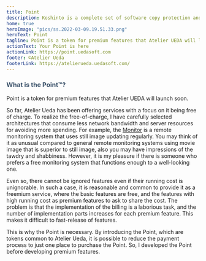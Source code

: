 ```yaml
---
title: Point
description: Koshinto is a complete set of software copy protection and anti piracy library and service for free.Supported architecutres are raspberry pi, Linux, and Mac. This document provide you how to protect your application from unauthorized copies. 
home: true
heroImage: "pics/ss.2022-03-09.19.51.33.png"
heroText: Point
tagline: Point is a token for premium features that Atelier UEDA will launching soon.
actionText: Your Point is here
actionLink: https://point.uedasoft.com
footer: ©Atelier Ueda
footerLink: https://atelierueda.uedasoft.com/
---
```

<h3 style="color: #3a5169;">What is the <b>Point™️</b>?</h3>
Point is a token for premium features that Atelier UEDA will launch soon. 

So far, Atelier Ueda has been offering services with a focus on it being free of charge. To realize the free-of-charge, I have carefully selected architectures that consume less network bandwidth and server resources for avoiding more spending. For example, the [Monitor](https://monitor.uedasoft.com/) is a remote monitoring system that uses still image updating regularly. You may think of it as unusual compared to general remote monitoring systems using movie image that is superior to still image, also you may have impressions of the tawdry and shabbiness. However, it is my pleasure if there is someone who prefers a free monitoring system that functions enough to a well-looking one.

Even so, there cannot be ignored features even if their running cost is unignorable. In such a case, it is reasonable and common to provide it as a freemium service, where the basic features are free, and the features with high running cost as premium features to ask to share the cost. The problem is that the implementation of the billing is a laborious task, and the number of implementation parts increases for each premium feature. This makes it difficult to fast-release of features.

This is why the Point is necessary. By introducing the Point, which are tokens common to Atelier Ueda, it is possible to reduce the payment process to just one place to purchase the Point. So, I developed the Point before developing premium features.



